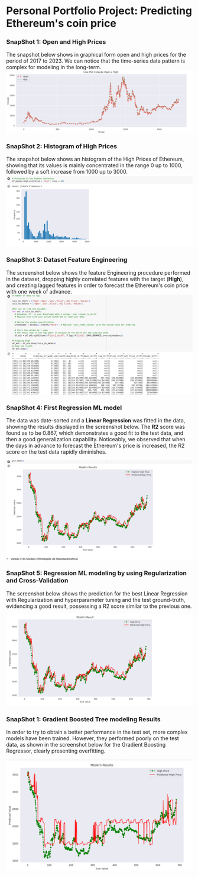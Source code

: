 # Personal Portfolio Project: Predicting Ethereum's coin price

### SnapShot 1: Open and High Prices
The snapshot below shows in graphical form open and high prices for the period of 2017 to 2023.
We can notice that the time-series data pattern is complex for modeling in the long-term. 
![logo](images/1_open_high.png)

### SnapShot 2: Histogram of High Prices

The snapshot below shows an histogram of the High Prices of Ethereum, showing that its values is mainly concentrated in the range 0 up to 1000, followed by a soft increase from 1000 up to 3000. 
![logo](images/2_dist_high.png)

### SnapShot 3: Dataset Feature Engineering
The screenshot below shows the feature Engineering procedure performed in the dataset, dropping highly correlated features with the target (**High**), and creating lagged features in order to forecast the Ethereum's coin price with one week of advance. 
![logo](images/3_feateng.png)

### SnapShot 4: First Regression ML model

The data was date-sorted and a **Linear Regression** was fitted in the data, showing the results displayed in the screenshot below.
The **R2** score was found as to be 0.867, which demonstrates a good fit to the test data, and then a good generalization capability.
Noticeably, we observed that when the days in advance to forecast the Ethereum's price is increased, the R2 score on the test data rapidly diminishes.

![logo](images/4_firstmodel.png)

### SnapShot 5: Regression ML modeling by using Regularization and Cross-Validation

The screenshot below shows the prediction for the best Linear Regression with Regularization and hyperparameter tuning and the test ground-truth, evidencing a good result, possessing a R2 score similar to the previous one.


![logo](images/5_cvmodel.png)

### SnapShot 1: Gradient Boosted Tree modeling Results

In order to try to obtain a better performance in the test set, more complex models have been trained.
However, they performed poorly on the test data, as shown in the screenshot below for the Gradient Boosting Regressor, clearly presenting overfitting.

![logo](images/6_GBTReg_Overfitting.png)
